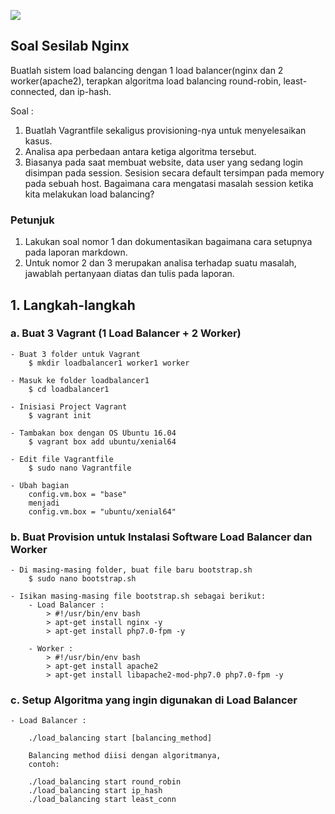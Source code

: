 ![](https://blog.theodo.fr/wp-content/uploads/2017/07/Vagrant.png)

## Soal Sesilab Nginx

Buatlah sistem load balancing dengan 1 load balancer(nginx dan 2 worker(apache2), terapkan algoritma load balancing round-robin, least-connected, dan ip-hash.

Soal :

1. Buatlah Vagrantfile sekaligus provisioning-nya untuk menyelesaikan kasus.
2. Analisa apa perbedaan antara ketiga algoritma tersebut.
3. Biasanya pada saat membuat website, data user yang sedang login disimpan pada session. Sesision secara default tersimpan pada memory pada sebuah host. Bagaimana cara mengatasi masalah session ketika kita melakukan load balancing?

### Petunjuk

1. Lakukan soal nomor 1 dan dokumentasikan bagaimana cara setupnya pada laporan markdown.
2. Untuk nomor 2 dan 3 merupakan analisa terhadap suatu masalah, jawablah pertanyaan diatas dan tulis pada laporan.


## 1. Langkah-langkah
### a. Buat 3 Vagrant (1 Load Balancer + 2 Worker)
	- Buat 3 folder untuk Vagrant
		$ mkdir loadbalancer1 worker1 worker

	- Masuk ke folder loadbalancer1
		$ cd loadbalancer1

	- Inisiasi Project Vagrant
		$ vagrant init

	- Tambakan box dengan OS Ubuntu 16.04
		$ vagrant box add ubuntu/xenial64

	- Edit file Vagrantfile
		$ sudo nano Vagrantfile

	- Ubah bagian
		config.vm.box = "base"	
		menjadi	
		config.vm.box = "ubuntu/xenial64"



### b. Buat Provision untuk Instalasi Software Load Balancer dan Worker
	- Di masing-masing folder, buat file baru bootstrap.sh
		$ sudo nano bootstrap.sh

	- Isikan masing-masing file bootstrap.sh sebagai berikut:
		- Load Balancer : 
			> #!/usr/bin/env bash
			> apt-get install nginx -y
			> apt-get install php7.0-fpm -y

		- Worker :
			> #!/usr/bin/env bash
			> apt-get install apache2
			> apt-get install libapache2-mod-php7.0 php7.0-fpm -y


### c. Setup Algoritma yang ingin digunakan di Load Balancer
	- Load Balancer :
		
		./load_balancing start [balancing_method]
			
		Balancing method diisi dengan algoritmanya, 
		contoh:
		
		./load_balancing start round_robin
		./load_balancing start ip_hash
		./load_balancing start least_conn
